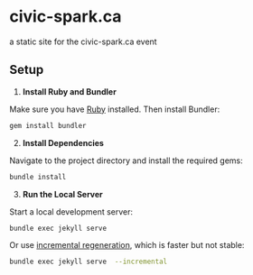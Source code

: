 # civic-spark.ca

a static site for the civic-spark.ca event

## Setup

1. **Install Ruby and Bundler**

Make sure you have [Ruby](https://www.ruby-lang.org/en/documentation/installation/) installed. Then install Bundler:

```sh
gem install bundler
```

2. **Install Dependencies**

Navigate to the project directory and install the required gems:

```sh
bundle install
```

3. **Run the Local Server**

Start a local development server:

```sh
bundle exec jekyll serve
```

Or use [incremental regeneration](https://jekyllrb.com/docs/configuration/incremental-regeneration/), which is faster but not stable:

```sh
bundle exec jekyll serve  --incremental
```
